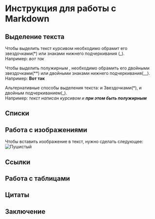 # Инструкция для работы с Markdown

## Выделение текста

Чтобы выделить текст курсивом необходимо обрамит его звездочками(*) или знаками нижнего подчеркивания (_).<br/> Например: *вот так*

Чтобы выделить полужирным , необходимо обрамить его двойными звездочками(**) или двойными знаками нижнего подчеркивания(__).<br/> Например: **Вот так**

Альтернативные способы выделения текста: и Звездочками(*), и двойным подчеркиванием(_).<br/> Например: _текст написан курсивом и **при этом быть полужирным**_  
## Списки

## Работа с изображениями
Чтобы вставить изображение в текст, нужно сделать следующее:
![Пушистый](fluffy.jpg)
## Ссылки

## Работа с таблицами

## Цитаты

## Заключение       